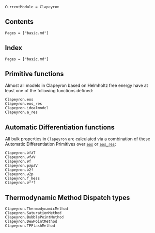 ```@meta
CurrentModule = Clapeyron
```

## Contents

```@contents
Pages = ["basic.md"]
```

## Index

```@index
Pages = ["basic.md"]
```

## Primitive functions

Almost all models in Clapeyron based on Helmholtz free energy have at least one of the following functions defined:

```@docs
Clapeyron.eos
Clapeyron.eos_res
Clapeyron.idealmodel
Clapeyron.a_res
```

## Automatic Differentiation functions

All bulk properties in `Clapeyron` are calculated via a combination of these Automatic Differentiation Primitives over [`eos`](@ref) or [`eos_res`](@ref):

```@docs
Clapeyron.∂f∂T
Clapeyron.∂f∂V
Clapeyron.∂f
Clapeyron.p∂p∂V
Clapeyron.∂2f
Clapeyron.∂2p
Clapeyron.f_hess
Clapeyron.∂²³f
```

## Thermodynamic Method Dispatch types

```@docs
Clapeyron.ThermodynamicMethod
Clapeyron.SaturationMethod
Clapeyron.BubblePointMethod
Clapeyron.DewPointMethod
Clapeyron.TPFlashMethod
```
